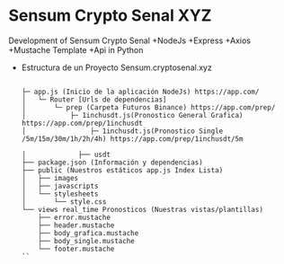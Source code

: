 # Sensum Crypto Senal XYZ
Development of Sensum Crypto Senal 
+NodeJs 
+Express
+Axios
+Mustache Template 
+Api in Python 



- Estructura de un Proyecto Sensum.cryptosenal.xyz
  ```

  ├─ app.js (Inicio de la aplicación NodeJs) https://app.com/
  │   └─ Router [Urls de dependencias]
  │       └─ prep (Carpeta Futuros Binance) https://app.com/prep/
  │           ├─ 1inchusdt.js(Pronostico General Grafica) https://app.com/prep/1inchusdt
  │                ├─ 1inchusdt.js(Pronostico Single /5m/15m/30m/1h/2h/4h) https://app.com/prep/1inchusdt/5m
  
  │             ├── usdt
  ├── package.json (Información y dependencias)
  ├── public (Nuestros estáticos app.js Index Lista)
  │   ├── images
  │   ├── javascripts
  │   └── stylesheets
  │       └── style.css
  └── views real_time Pronosticos (Nuestras vistas/plantillas)
      ├── error.mustache
      ├── header.mustache
      ├── body_grafica.mustache
      ├── body_single.mustache
      └── footer.mustache
  ``
